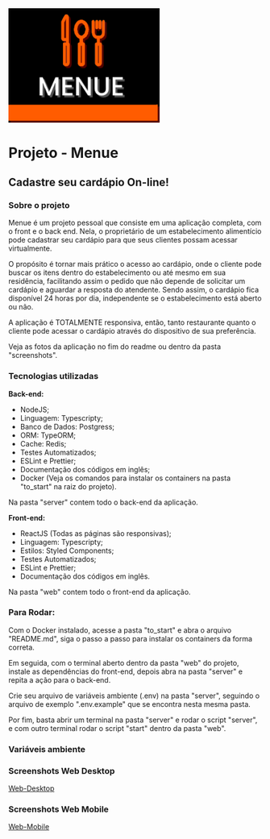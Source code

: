 <img src="screenshots/Logo.png" width="300" />

# Projeto - Menue
## Cadastre seu cardápio On-line!

### Sobre o projeto
Menue é um projeto pessoal que consiste em uma aplicação completa, com o front e o back end. Nela, o proprietário de um estabelecimento alimentício pode cadastrar seu cardápio para que seus clientes possam acessar virtualmente.

O propósito é tornar mais prático o acesso ao cardápio, onde o cliente pode buscar os itens dentro do estabelecimento ou até mesmo em sua residência, facilitando assim o pedido que não depende de solicitar um cardápio e aguardar a resposta do atendente. Sendo assim, o cardápio fica disponível 24 horas por dia, independente se o estabelecimento está aberto ou não.

A aplicação é TOTALMENTE responsiva, então, tanto restaurante quanto o cliente pode acessar o cardápio através do dispositivo de sua preferência.

Veja as fotos da aplicação no fim do readme ou dentro da pasta "screenshots".

### Tecnologias utilizadas
**Back-end:**
- NodeJS;
- Linguagem: Typescripty;
- Banco de Dados: Postgress;
- ORM: TypeORM;
- Cache: Redis;
- Testes Automatizados;
- ESLint e Prettier;
- Documentação dos códigos em inglês;
- Docker (Veja os comandos para instalar os containers na pasta "to_start" na raiz do projeto).

Na pasta "server" contem todo o back-end da aplicação.

**Front-end:**
- ReactJS (Todas as páginas são responsivas);
- Linguagem: Typescripty;
- Estilos: Styled Components;
- Testes Automatizados;
- ESLint e Prettier;
- Documentação dos códigos em inglês.

Na pasta "web" contem todo o front-end da aplicação.

### Para Rodar:

Com o Docker instalado, acesse a pasta "to_start" e abra o arquivo "README.md", siga o passo a passo para instalar os containers da forma correta.

Em seguida, com o terminal aberto dentro da pasta "web" do projeto, instale as dependências do front-end, depois abra na pasta "server" e repita a ação para o back-end.

Crie seu arquivo de variáveis ambiente (.env) na pasta "server", seguindo o arquivo de exemplo ".env.example" que se encontra nesta mesma pasta.

Por fim, basta abrir um terminal na pasta "server" e rodar o script "server", e com outro terminal rodar o script "start" dentro da pasta "web".

### Variáveis ambiente

### Screenshots Web Desktop

[Web-Desktop](screenshots/web_desktop/)

### Screenshots Web Mobile

[Web-Mobile](screenshots/web_mobile/)
